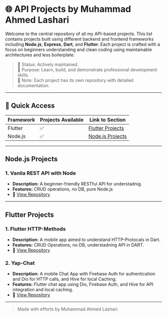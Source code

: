 # 🌐 API Projects by Muhammad Ahmed Lashari

Welcome to the central repository of all my API-based projects. This list contains projects built using different backend and frontend frameworks including **Node.js**, **Express**, **Dart**, and **Flutter**. Each project is crafted with a focus on beginners understanding and clean coding using maintainable architectures and less boilerplate.

> 💼 Status: Actively maintained.  
> 🧠 Purpose: Learn, build, and demonstrate professional development skills.  
> 📁 Note: Each project has its own repository with detailed documentation.

---

## 🚀 Quick Access

| Framework       | Projects Available | Link to Section |
|----------------|--------------------|-----------------|
| Flutter | ✅        | [Flutter Projects](#flutter-projects) |
| Node.js         | ✅                 | [Node.js Projects](#nodejs-projects) |
---

## Node.js Projects

### 1. **Vanila REST API with Node**
- **Description:** A beginner-friendly RESTful API for understadnig.
- **Features:** CRUD operations, no DB, pure Node.js
- 🔗 [View Repository](https://github.com/Ahmed-lashari/Vanilla-Nodejs-CRUD-Api)

---

## Flutter Projects


### 1. **Flutter HTTP-Methods**
- **Description:** A mobile app aimed to understand HTTP-Protocals in Dart.
- **Features:** CRUD Operations, no DB, understadning API in DART.
- 🔗 [View Repository](https://github.com/Ahmed-lashari/RESTful-DartKart)


### 2. **Yap-Chat**
- **Description:** A mobile Chat App with Firebase Auth for authentication and Dio for HTTP calls, and Hive for local Caching.
- **Features:** Flutter chat app using Dio, Firebase Auth, and Hive for API integration and local caching.
- 🔗 [View Repository](https://github.com/Ahmed-lashari/YapChat)

---


> Made with efforts by Muhammad Ahmed Lashari.
